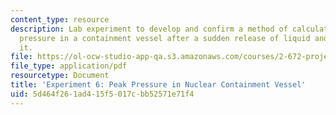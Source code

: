 ```yaml
---
content_type: resource
description: Lab experiment to develop and confirm a method of calculating the peak
  pressure in a containment vessel after a sudden release of liquid and vapor into
  it.
file: https://ol-ocw-studio-app-qa.s3.amazonaws.com/courses/2-672-project-laboratory-spring-2009/5d464f261ad415f5017cbb52571e71f4_peak_press.pdf
file_type: application/pdf
resourcetype: Document
title: 'Experiment 6: Peak Pressure in Nuclear Containment Vessel'
uid: 5d464f26-1ad4-15f5-017c-bb52571e71f4
---
```

